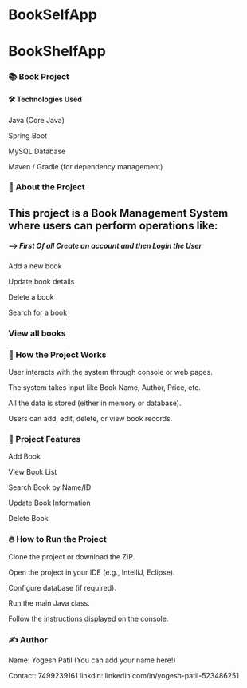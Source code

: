 # BookSelfApp
# BookShelfApp
### 📚 Book Project
#### 🛠️ Technologies Used
Java (Core Java)

 Spring Boot 

MySQL Database

Maven / Gradle (for dependency management)

### 🚀 About the Project
## This project is a Book Management System where users can perform operations like:
 ##### --> First Of all Create an account and then Login the User

Add a new book

Update book details

Delete a book

Search for a book

###  View all books

### 📖 How the Project Works
User interacts with the system through console or web pages.

The system takes input like Book Name, Author, Price, etc.

All the data is stored (either in memory or database).

Users can add, edit, delete, or view book records.

### 🧩 Project Features
Add Book

View Book List

Search Book by Name/ID

Update Book Information

Delete Book

### 🔥 How to Run the Project
Clone the project or download the ZIP.

Open the project in your IDE (e.g., IntelliJ, Eclipse).

Configure database (if required).

Run the main Java class.

Follow the instructions displayed on the console.

### ✍️ Author
Name: Yogesh Patil (You can add your name here!)

Contact: 7499239161
linkdin: linkedin.com/in/yogesh-patil-523486251

